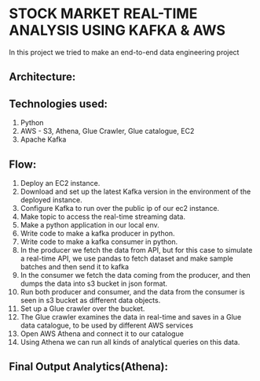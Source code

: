 # STOCK MARKET REAL-TIME ANALYSIS USING KAFKA & AWS

In this project we tried to make an end-to-end data engineering project 

Architecture:
-


Technologies used:
-
1. Python
2. AWS - S3, Athena, Glue Crawler, Glue catalogue, EC2
3. Apache Kafka


Flow:
-
1. Deploy an EC2 instance.
2. Download and set up the latest Kafka version in the environment of the deployed instance.
3. Configure Kafka to run over the public ip of our ec2 instance.
4. Make topic to access the real-time streaming data.
5. Make a python application in our local env.
6. Write code to make a kafka producer in python.
7. Write code to make a kafka consumer in python.
8. In the producer we fetch the data from API, but for this case to simulate a real-time API, we use pandas to fetch dataset and make sample batches and then send it to kafka
9. In the consumer we fetch the data coming from the producer, and then dumps the data into s3 bucket in json format.
10. Run both producer and consumer, and the data from the consumer is seen in s3 bucket as different data objects.
11. Set up a Glue crawler over the bucket.
12. The Glue crawler examines the data in real-time and saves in a Glue data catalogue, to be used by different AWS services
13. Open AWS Athena and connect it to our catalogue
14. Using Athena we can run all kinds of analytical queries on this data.

Final Output Analytics(Athena):
-
